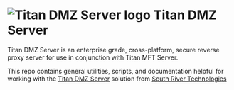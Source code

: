 # <img src="https://srtcdnstorage.blob.core.windows.net/software/nextgen/titandmz/titandmz48.png" alt="Titan DMZ Server logo"> Titan DMZ Server</img>

Titan DMZ Server is an enterprise grade, cross-platform, secure reverse proxy server for use in conjunction with Titan MFT Server.

This repo contains general utilities, scripts, and documentation helpful for working with the [Titan DMZ Server](https://www.dmzedge.com) solution from [South River Technologies](https://www.southrivertech.com)


